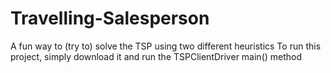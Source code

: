 # Travelling-Salesperson
A fun way to (try to) solve the TSP using two different heuristics
To run this project, simply download it and run the TSPClientDriver main() method
